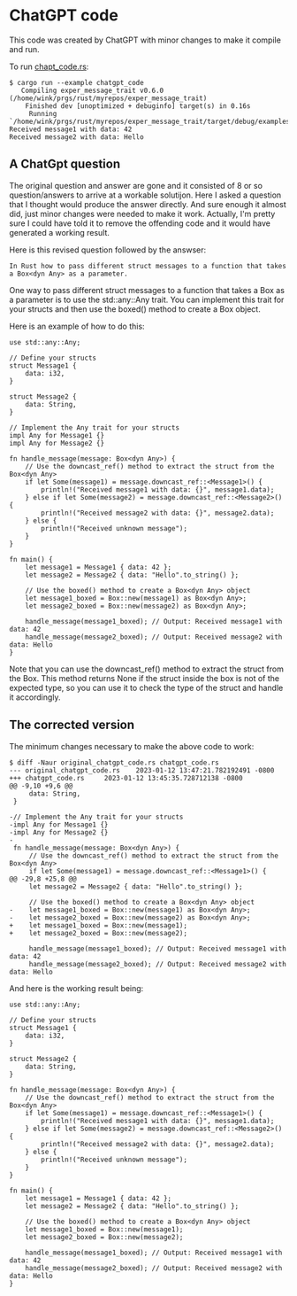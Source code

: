 # ChatGPT code

This code was created by ChatGPT with minor changes to make it compile and run.

To run [chapt_code.rs](./chatgpt_code.rs):
```
$ cargo run --example chatgpt_code
   Compiling exper_message_trait v0.6.0 (/home/wink/prgs/rust/myrepos/exper_message_trait)
    Finished dev [unoptimized + debuginfo] target(s) in 0.16s
     Running `/home/wink/prgs/rust/myrepos/exper_message_trait/target/debug/examples/chatgpt_code`
Received message1 with data: 42
Received message2 with data: Hello
```

## A ChatGpt question

The original question and answer are gone and it consisted of 8 or so question/answers
to arrive at a workable solutijon. Here I asked a question that I thought would produce
the answer directly. And sure enough it almost did, just minor changes were needed to make
it work. Actually, I'm pretty sure I could have told it to remove the offending code and
it would have generated a working result.

Here is this revised question followed by the answser:
```
In Rust how to pass different struct messages to a function that takes a Box<dyn Any> as a parameter.
```

One way to pass different struct messages to a function that takes a Box<dyn Any> as a parameter is to use the std::any::Any trait. You can implement this trait for your structs and then use the boxed() method to create a Box<dyn Any> object.

Here is an example of how to do this:
```
use std::any::Any;

// Define your structs
struct Message1 {
    data: i32,
}

struct Message2 {
    data: String,
}

// Implement the Any trait for your structs
impl Any for Message1 {}
impl Any for Message2 {}

fn handle_message(message: Box<dyn Any>) {
    // Use the downcast_ref() method to extract the struct from the Box<dyn Any>
    if let Some(message1) = message.downcast_ref::<Message1>() {
        println!("Received message1 with data: {}", message1.data);
    } else if let Some(message2) = message.downcast_ref::<Message2>() {
        println!("Received message2 with data: {}", message2.data);
    } else {
        println!("Received unknown message");
    }
}

fn main() {
    let message1 = Message1 { data: 42 };
    let message2 = Message2 { data: "Hello".to_string() };

    // Use the boxed() method to create a Box<dyn Any> object
    let message1_boxed = Box::new(message1) as Box<dyn Any>;
    let message2_boxed = Box::new(message2) as Box<dyn Any>;

    handle_message(message1_boxed); // Output: Received message1 with data: 42
    handle_message(message2_boxed); // Output: Received message2 with data: Hello
}
```
Note that you can use the downcast_ref() method to extract the struct from the Box<dyn Any>. This method returns None if the struct inside the box is not of the expected type, so you can use it to check the type of the struct and handle it accordingly.

## The corrected version

The minimum changes necessary to make the above code to work:
```
$ diff -Naur original_chatgpt_code.rs chatgpt_code.rs
--- original_chatgpt_code.rs    2023-01-12 13:47:21.782192491 -0800
+++ chatgpt_code.rs     2023-01-12 13:45:35.728712138 -0800
@@ -9,10 +9,6 @@
     data: String,
 }
 
-// Implement the Any trait for your structs
-impl Any for Message1 {}
-impl Any for Message2 {}
-
 fn handle_message(message: Box<dyn Any>) {
     // Use the downcast_ref() method to extract the struct from the Box<dyn Any>
     if let Some(message1) = message.downcast_ref::<Message1>() {
@@ -29,8 +25,8 @@
     let message2 = Message2 { data: "Hello".to_string() };
 
     // Use the boxed() method to create a Box<dyn Any> object
-    let message1_boxed = Box::new(message1) as Box<dyn Any>;
-    let message2_boxed = Box::new(message2) as Box<dyn Any>;
+    let message1_boxed = Box::new(message1);
+    let message2_boxed = Box::new(message2);
 
     handle_message(message1_boxed); // Output: Received message1 with data: 42
     handle_message(message2_boxed); // Output: Received message2 with data: Hello
```

And here is the working result being:
```
use std::any::Any;

// Define your structs
struct Message1 {
    data: i32,
}

struct Message2 {
    data: String,
}

fn handle_message(message: Box<dyn Any>) {
    // Use the downcast_ref() method to extract the struct from the Box<dyn Any>
    if let Some(message1) = message.downcast_ref::<Message1>() {
        println!("Received message1 with data: {}", message1.data);
    } else if let Some(message2) = message.downcast_ref::<Message2>() {
        println!("Received message2 with data: {}", message2.data);
    } else {
        println!("Received unknown message");
    }
}

fn main() {
    let message1 = Message1 { data: 42 };
    let message2 = Message2 { data: "Hello".to_string() };

    // Use the boxed() method to create a Box<dyn Any> object
    let message1_boxed = Box::new(message1);
    let message2_boxed = Box::new(message2);

    handle_message(message1_boxed); // Output: Received message1 with data: 42
    handle_message(message2_boxed); // Output: Received message2 with data: Hello
}
```
